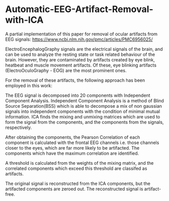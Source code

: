 # Automatic-EEG-Artifact-Removal-with-ICA

A partial implementation of this paper for removal of ocular artifacts from EEG signals: https://www.ncbi.nlm.nih.gov/pmc/articles/PMC6956025/

ElectroEncephalogGraphy signals are the electrical signals of the brain, and can be used to analyze the resting state or task related behaviour of the brain. However, they are contaminated by artifacts created by eye blink, heatbeat and muscle movement artifacts. Of these, eye blinking artifacts (ElectroOculoGraphy - EOG) are the most prominent ones.

For the removal of these artifacts, the following approach has been employed in this work:

The EEG signal is decomposed into 20 components with Independent Component Analysis. Independent Component Analysis is a method of Blind Source Separation(BSS) which is able to decompose a mix of non gaussian signals into independent components with the condition of minimal mutual information. ICA finds the mixing and unmixing matrices which are used to form the signal from the components, and the components from the signals, respectively.

After obtaining the components, the Pearson Correlation of each component is calculated with the frontal EEG channels i.e. those channels closer to the eyes, which are far more likely to be artifacted. The components which have the maximum correlation are identified.

A threshold is calculated from the weights of the mixing matrix, and the correlated components which exceed this threshold are classifed as artifacts.

The original signal is reconstructed from the ICA components, but the artifacted components are zeroed out. The reconstructed signal is artifact-free.
